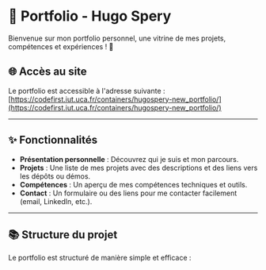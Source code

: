 # 🎨 Portfolio - Hugo Spery

Bienvenue sur mon portfolio personnel, une vitrine de mes projets, compétences et expériences ! 🌟

## 🌐 Accès au site

Le portfolio est accessible à l'adresse suivante :  
[https://codefirst.iut.uca.fr/containers/hugospery-new_portfolio/](https://codefirst.iut.uca.fr/containers/hugospery-new_portfolio/)

---

## ✨ Fonctionnalités

- **Présentation personnelle** : Découvrez qui je suis et mon parcours.
- **Projets** : Une liste de mes projets avec des descriptions et des liens vers les dépôts ou démos.
- **Compétences** : Un aperçu de mes compétences techniques et outils.
- **Contact** : Un formulaire ou des liens pour me contacter facilement (email, LinkedIn, etc.).

---

## 📚 Structure du projet

Le portfolio est structuré de manière simple et efficace :
